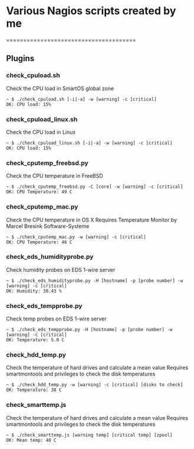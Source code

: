 # Various Nagios scripts created by me
======================================

Plugins
-------

### check_cpuload.sh

Check the CPU load in SmartOS global zone

    ~ $ ./check_cpuload.sh [-i|-a] -w [warning] -c [critical]
    OK: CPU load: 15%

### check_cpuload_linux.sh

Check the CPU load in Linux

    ~ $ ./check_cpuload_linux.sh [-i|-a] -w [warning] -c [critical]
    OK: CPU load: 15%

### check_cputemp_freebsd.py

Check the CPU temperature in FreeBSD

    ~ $ ./check_cputemp_freebsd.py -C [core] -w [warning] -c [critical]
    OK: CPU Temperature: 49 C

### check_cputemp_mac.py

Check the CPU temperature in OS X
Requires Temperature Monitor by Marcel Bresink Software-Systeme

    ~ $ ./check_cputemp_mac.py -w [warning] -c [critical]
    OK: CPU Temperature: 46 C

### check_eds_humidityprobe.py

Check humidity probes on EDS 1-wire server

    ~ $ ./check_eds_humidityprobe.py -H [hostname] -p [probe number] -w [warning] -c [critical]
    OK: Humidity: 38.43 %

### check_eds_tempprobe.py

Check temp probes on EDS 1-wire server

    ~ $ ./check_eds_tempprobe.py -H [hostname] -p [probe number] -w [warning] -c [critical]
    OK: Temperature: 5.0 C

### check_hdd_temp.py

Check the temperature of hard drives and calculate a mean value
Requires smartmontools and privileges to check the disk temperatures

    ~ $ ./check_hdd_temp.py -w [warning] -c [critical] [disks to check]
    OK: Temperature: 38 C

### check_smarttemp.js

Check the temperature of hard drives and calculate a mean value
Requires smartmontools and privileges to check the disk temperatures

    ~ $ ./check_smarttemp.js [warning temp] [critical temp] [zpool]
    OK: Mean temp: 40 C
